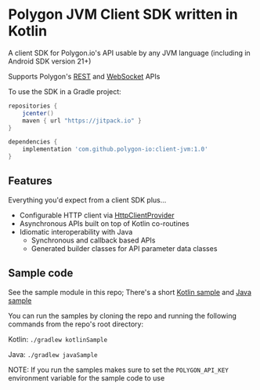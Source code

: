 # Polygon JVM Client SDK written in Kotlin

A client SDK for Polygon.io's API usable by any JVM language (including in Android SDK version 21+)

Supports Polygon's [REST](https://polygon.io/docs/#getting-started) and [WebSocket](https://polygon.io/sockets) APIs

To use the SDK in a Gradle project:
```groovy
repositories {
    jcenter()
    maven { url "https://jitpack.io" }
}

dependencies {
    implementation 'com.github.polygon-io:client-jvm:1.0' 
}
```

## Features
Everything you'd expect from a client SDK plus...
- Configurable HTTP client via [HttpClientProvider](src/main/kotlin/io/polygon/kotlin/sdk/HttpClientProvider.kt)
- Asynchronous APIs built on top of Kotlin co-routines
- Idiomatic interoperability with Java
  - Synchronous and callback based APIs
  - Generated builder classes for API parameter data classes

## Sample code
See the sample module in this repo; There's a short [Kotlin sample](sample/src/main/java/io/polygon/kotlin/sdk/sample/KotlinUsageSample.kt) 
and [Java sample](sample/src/main/java/io/polygon/kotlin/sdk/sample/JavaUsageSample.java)


You can run the samples by cloning the repo and running the following commands from the repo's root directory:

Kotlin: `./gradlew kotlinSample`

Java: `./gradlew javaSample`

NOTE: If you run the samples makes sure to set the `POLYGON_API_KEY` environment variable for the sample code to use
